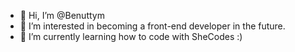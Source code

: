- 👋 Hi, I’m @Benuttym
- 👀 I’m interested in becoming a front-end developer in the future.
- 🌱 I’m currently learning how to code with SheCodes :)

<!---
Benuttym/Benuttym is a ✨ special ✨ repository because its `README.md` (this file) appears on your GitHub profile.
You can click the Preview link to take a look at your changes.
--->
